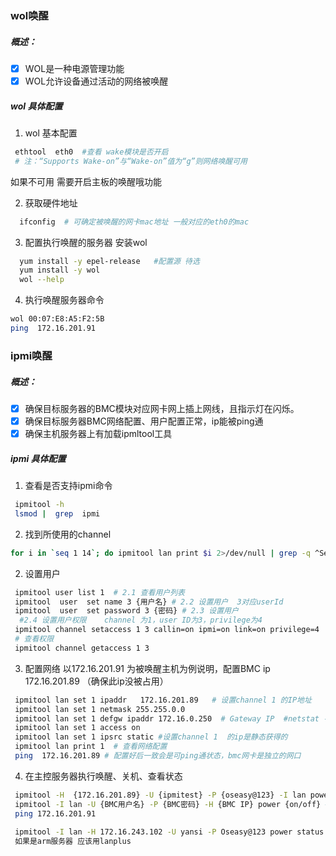 ### wol唤醒
##### 概述：
- [x]  WOL是一种电源管理功能
- [x]  WOL允许设备通过活动的网络被唤醒

#####  wol 具体配置
1. wol 基本配置
```sh
 ethtool  eth0  #查看 wake模块是否开启   
 # 注：“Supports Wake-on”与“Wake-on”值为“g”则网络唤醒可用
```
如果不可用  需要开启主板的唤醒哦功能

2.  获取硬件地址
```sh
  ifconfig  # 可确定被唤醒的网卡mac地址 一般对应的eth0的mac
```

3. 配置执行唤醒的服务器 安装wol
```sh
  yum install -y epel-release   #配置源 待选
  yum install -y wol
  wol --help 
```

4. 执行唤醒服务器命令
```sh
wol 00:07:E8:A5:F2:5B
ping  172.16.201.91 
```



###  ipmi唤醒
##### 概述：
- [x] 确保目标服务器的BMC模块对应网卡网上插上网线，且指示灯在闪烁。
- [x] 确保目标服务器BMC网络配置、用户配置正常，ip能被ping通
- [x] 确保主机服务器上有加载ipmltool工具

#####  ipmi 具体配置

1. 查看是否支持ipmi命令

```sh
 ipmitool -h
 lsmod |  grep  ipmi
```

2. 找到所使用的channel
```sh
for i in `seq 1 14`; do ipmitool lan print $i 2>/dev/null | grep -q ^Set && echo Channel $i; done
```

2. 设置用户
```sh
 ipmitool user list 1  # 2.1 查看用户列表
 ipmitool  user  set name 3 {用户名} # 2.2 设置用户  3对应userId
 ipmitool  user  set password 3 {密码} # 2.3 设置用户
  #2.4 设置用户权限  	 channel 为1，user ID为3，privilege为4
 ipmitool channel setaccess 1 3 callin=on ipmi=on link=on privilege=4 
 # 查看权限
 ipmitool channel getaccess 1 3
```


3. 配置网络
   以172.16.201.91 为被唤醒主机为例说明，配置BMC ip 172.16.201.89 （确保此ip没被占用）
```sh
 ipmitool lan set 1 ipaddr   172.16.201.89   # 设置channel 1 的IP地址
 ipmitool lan set 1 netmask 255.255.0.0
 ipmitool lan set 1 defgw ipaddr 172.16.0.250  # Gateway IP  #netstat -rn
 ipmitool lan set 1 access on
 ipmitool lan set 1 ipsrc static #设置channel 1  的ip是静态获得的
 ipmitool lan print 1  # 查看网络配置
 ping  172.16.201.89 # 配置好后一致会是可ping通状态，bmc网卡是独立的网口
```

4. 在主控服务器执行唤醒、关机、查看状态
```sh
 ipmitool -H  {172.16.201.89} -U {ipmitest} -P {oseasy@123} -I lan power status  # 获取当前电源状态
 ipmitool -I lan -U {BMC用户名} -P {BMC密码} -H {BMC IP} power {on/off} # 唤醒/关机
 ping 172.16.201.91
 
 ipmitool -I lan -H 172.16.243.102 -U yansi -P Oseasy@123 power status
 如果是arm服务器 应该用lanplus
```